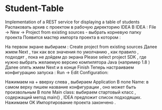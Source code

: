 # Student-Table
Implementation of a REST service for displaying a table of students
Распаковать архив с проектом в рабочую директорию IDEA
В IDEA : File -> New -> Project from existing sources - выбрать корневую папку проекта
Появится мастер импорта проекта в котором :

На первом экране выбираем : Create project from existing sources
Далее жмем Next , так как все значения по умолчанию , как правило , подходят , пока не дойдем до экрана Please select project SDK , где нужно выбрать желаемую версию компилятора Java (например 1.8 )
Далее опять жмем Next и в конце Finish
Теперь настраиваем конфигурацию запуска : Run -> Edit Configuration:

Нажимаем на + вверху слева , выбираем Application
В поле Name: в самом верху пишем название конфигурации , оно может быть произвольным
В поле Main class: выбираем стартовый класс , содержащий метод main() , IDEA предложит список подходящих.
Нажимаем OK
Импортирование проекта закончено .
